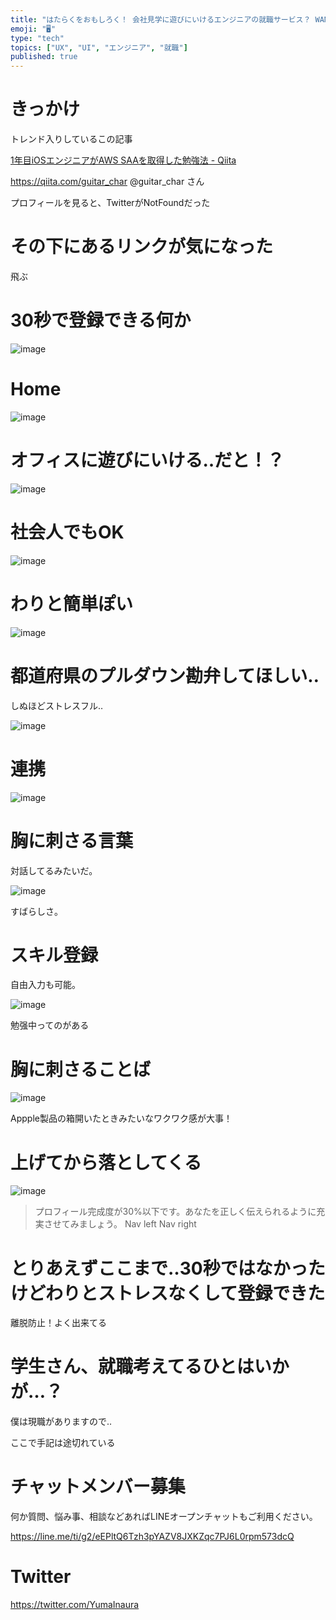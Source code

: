 ```yaml
---
title: "はたらくをおもしろく！ 会社見学に遊びにいけるエンジニアの就職サービス？ WANTEDLY に初期登録だけしてみた感想。 @yumainau"
emoji: "🖥"
type: "tech"
topics: ["UX", "UI", "エンジニア", "就職"]
published: true
---
```


# きっかけ

トレンド入りしているこの記事

[1年目iOSエンジニアがAWS SAAを取得した勉強法 - Qiita](https://qiita.com/guitar_char/items/e4110c76dc03b3c68e0f)

https://qiita.com/guitar_char @guitar_char さん

プロフィールを見ると、TwitterがNotFoundだった

# その下にあるリンクが気になった

飛ぶ

# 30秒で登録できる何か

![image](https://user-images.githubusercontent.com/13635059/50537145-af48cc00-0b9f-11e9-891c-06b7433ac4c5.png)


# Home

![image](https://user-images.githubusercontent.com/13635059/50537227-85dc7000-0ba0-11e9-97dd-41a57b0216a0.png)

# オフィスに遊びにいける‥だと！？

![image](https://user-images.githubusercontent.com/13635059/50537150-b7a10700-0b9f-11e9-9833-1077070d2a7b.png)

# 社会人でもOK

![image](https://user-images.githubusercontent.com/13635059/50537153-c12a6f00-0b9f-11e9-9e1d-f4461d144901.png)

# わりと簡単ぽい

![image](https://user-images.githubusercontent.com/13635059/50537161-ce475e00-0b9f-11e9-89b7-441a1b8c539b.png)

# 都道府県のプルダウン勘弁してほしい‥

しぬほどストレスフル‥

![image](https://user-images.githubusercontent.com/13635059/50537166-e919d280-0b9f-11e9-975c-71379bada1e7.png)

# 連携
![image](https://user-images.githubusercontent.com/13635059/50537174-fc2ca280-0b9f-11e9-8140-aa7021aabef2.png)

# 胸に刺さる言葉

対話してるみたいだ。

![image](https://user-images.githubusercontent.com/13635059/50537181-08186480-0ba0-11e9-8052-f12fa379e829.png)

すばらしさ。

# スキル登録

自由入力も可能。

![image](https://user-images.githubusercontent.com/13635059/50537195-2a11e700-0ba0-11e9-9f87-8be24219aa1b.png)

勉强中ってのがある 

# 胸に刺さることば

![image](https://user-images.githubusercontent.com/13635059/50537203-3d24b700-0ba0-11e9-9fa0-4f29b273b3e6.png)

Appple製品の箱開いたときみたいなワクワク感が大事！

# 上げてから落としてくる

![image](https://user-images.githubusercontent.com/13635059/50537210-50d01d80-0ba0-11e9-92f6-f611c64a8582.png)

>プロフィール完成度が30%以下です。あなたを正しく伝えられるように充実させてみましょう。
Nav left Nav right

# とりあえずここまで‥30秒ではなかったけどわりとストレスなくして登録できた

離脱防止！よく出来てる

# 学生さん、就職考えてるひとはいかが…？

僕は現職がありますので‥

ここで手記は途切れている










<!-- Update From Qiita API -->

# チャットメンバー募集


何か質問、悩み事、相談などあればLINEオープンチャットもご利用ください。

https://line.me/ti/g2/eEPltQ6Tzh3pYAZV8JXKZqc7PJ6L0rpm573dcQ





# Twitter


https://twitter.com/YumaInaura


<!-- Update From Qiita API -->


